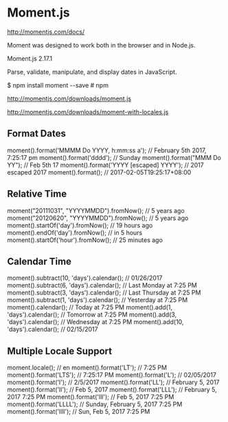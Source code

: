 # Moment.js  


http://momentjs.com/docs/



Moment was designed to work both in the browser and in Node.js.




Moment.js 2.17.1


Parse, validate, manipulate, and display dates in JavaScript.



$ npm install moment --save   # npm


http://momentjs.com/downloads/moment.js

http://momentjs.com/downloads/moment-with-locales.js




## Format Dates

moment().format('MMMM Do YYYY, h:mm:ss a'); // February 5th 2017, 7:25:17 pm
moment().format('dddd');                    // Sunday
moment().format("MMM Do YY");               // Feb 5th 17
moment().format('YYYY [escaped] YYYY');     // 2017 escaped 2017
moment().format();                          // 2017-02-05T19:25:17+08:00

## Relative Time

moment("20111031", "YYYYMMDD").fromNow(); // 5 years ago
moment("20120620", "YYYYMMDD").fromNow(); // 5 years ago
moment().startOf('day').fromNow();        // 19 hours ago
moment().endOf('day').fromNow();          // in 5 hours
moment().startOf('hour').fromNow();       // 25 minutes ago

## Calendar Time

moment().subtract(10, 'days').calendar(); // 01/26/2017
moment().subtract(6, 'days').calendar();  // Last Monday at 7:25 PM
moment().subtract(3, 'days').calendar();  // Last Thursday at 7:25 PM
moment().subtract(1, 'days').calendar();  // Yesterday at 7:25 PM
moment().calendar();                      // Today at 7:25 PM
moment().add(1, 'days').calendar();       // Tomorrow at 7:25 PM
moment().add(3, 'days').calendar();       // Wednesday at 7:25 PM
moment().add(10, 'days').calendar();      // 02/15/2017

## Multiple Locale Support

moment.locale();         // en
moment().format('LT');   // 7:25 PM
moment().format('LTS');  // 7:25:17 PM
moment().format('L');    // 02/05/2017
moment().format('l');    // 2/5/2017
moment().format('LL');   // February 5, 2017
moment().format('ll');   // Feb 5, 2017
moment().format('LLL');  // February 5, 2017 7:25 PM
moment().format('lll');  // Feb 5, 2017 7:25 PM
moment().format('LLLL'); // Sunday, February 5, 2017 7:25 PM
moment().format('llll'); // Sun, Feb 5, 2017 7:25 PM










